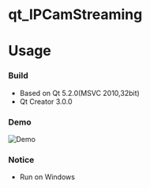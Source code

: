 qt_IPCamStreaming
================

 
Usage
================

### Build 
 
- Based on Qt 5.2.0(MSVC 2010,32bit)
- Qt Creator 3.0.0 


### Demo

![Demo](https://github.com/ChihChengYang/qt_IPCamStreaming/demo.png) 
 
### Notice 

- Run on Windows 

 